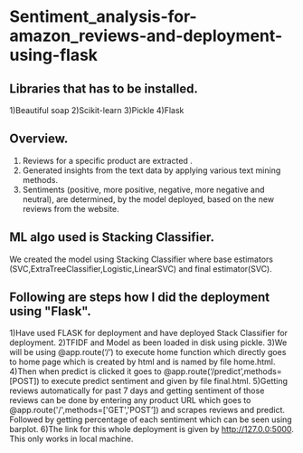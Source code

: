 # Sentiment_analysis-for-amazon_reviews-and-deployment-using-flask

## Libraries that has to be installed.
  1)Beautiful soap
  2)Scikit-learn
  3)Pickle
  4)Flask

## Overview.
  1) Reviews for a specific product are extracted . 
  2) Generated  insights from the text data by applying various text mining methods. 
  3) Sentiments (positive, more positive, negative, more negative and neutral), are determined, by the model deployed, based on the new reviews from the website.

## ML algo used is Stacking Classifier. 
   We created the model using Stacking Classifier where base estimators (SVC,ExtraTreeClassifier,Logistic,LinearSVC) and final estimator(SVC).

## Following are steps how I did the deployment using "Flask".

  1)Have used FLASK for deployment and have deployed Stack Classifier for deployment.
  2)TFIDF and Model as been loaded in disk using pickle.
  3)We will be using @app.route(‘/’) to execute home function which directly goes to home page which is created by html and is named by file home.html.
  4)Then when predict is clicked it goes to @app.route(‘/predict’,methods=[POST]) to execute predict sentiment and given by file final.html.
  5)Getting reviews automatically for past 7 days and getting sentiment of those reviews can be done by entering any product URL which goes to @app.route('/',methods=['GET','POST’]) and scrapes reviews and predict. Followed by getting percentage of each sentiment which can be seen using barplot.
  6)The link for this whole deployment is given by http://127.0.0:5000. This only works in local machine.
